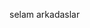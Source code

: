 <!DOCTYPE html>
<html>
<head>
	<title>deneme1</title>
</head>
<body>
<p> selam arkadaslar</p>
</body>
</html>
